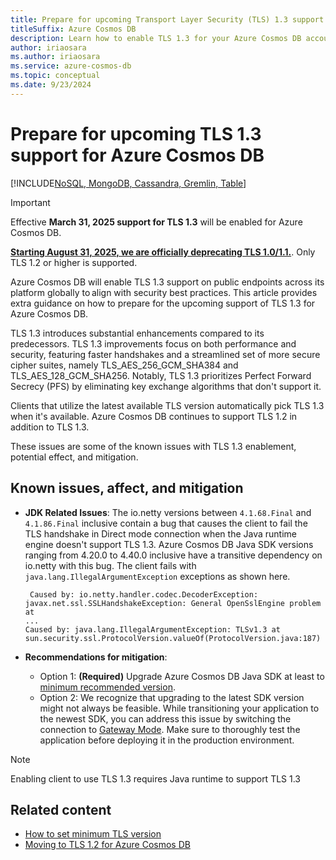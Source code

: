 ```yaml
---
title: Prepare for upcoming Transport Layer Security (TLS) 1.3 support for Azure Cosmos DB
titleSuffix: Azure Cosmos DB
description: Learn how to enable TLS 1.3 for your Azure Cosmos DB account to improve your security posture.
author: iriaosara
ms.author: iriaosara
ms.service: azure-cosmos-db
ms.topic: conceptual
ms.date: 9/23/2024
---
```


# Prepare for upcoming TLS 1.3 support for Azure Cosmos DB

[!INCLUDE[NoSQL, MongoDB, Cassandra, Gremlin, Table](includes/appliesto-nosql-mongodb-cassandra-gremlin-table.md)]

> [!IMPORTANT]
> Effective **March 31, 2025 support for TLS 1.3** will be enabled for Azure Cosmos DB.
>
>  [**Starting August 31, 2025, we are officially deprecating TLS 1.0/1.1.**](https://azure.microsoft.com/updates?id=update-retirement-tls1-0-tls1-1-versions-azure-services). Only TLS 1.2 or higher is supported. 

Azure Cosmos DB will enable TLS 1.3 support on public endpoints across its platform globally to align with security best practices.
This article provides extra guidance on how to prepare for the upcoming support of TLS 1.3 for Azure Cosmos DB.

TLS 1.3 introduces substantial enhancements compared to its predecessors. TLS 1.3 improvements focus on both performance and security, featuring faster handshakes and a streamlined set of more secure cipher suites, namely TLS_AES_256_GCM_SHA384 and TLS_AES_128_GCM_SHA256. Notably, TLS 1.3 prioritizes Perfect Forward Secrecy (PFS) by eliminating key exchange algorithms that don't support it.  

Clients that utilize the latest available TLS version automatically pick TLS 1.3 when it's available. Azure Cosmos DB continues to support TLS 1.2 in addition to TLS 1.3.  

These issues are some of the known issues with TLS 1.3 enablement, potential effect, and mitigation.

## Known issues, affect, and mitigation

- **JDK Related Issues**: The io.netty versions between `4.1.68.Final` and `4.1.86.Final` inclusive contain a bug that causes the client to fail the TLS handshake in Direct mode connection when the Java runtime engine doesn't support TLS 1.3. Azure Cosmos DB Java SDK versions ranging from 4.20.0 to 4.40.0 inclusive have a transitive dependency on io.netty with this bug. The client fails with  `java.lang.IllegalArgumentException` exceptions as shown here.
    
    ```output
     Caused by: io.netty.handler.codec.DecoderException: javax.net.ssl.SSLHandshakeException: General OpenSslEngine problem at 
    ...       
    Caused by: java.lang.IllegalArgumentException: TLSv1.3 at sun.security.ssl.ProtocolVersion.valueOf(ProtocolVersion.java:187)
    ```

-  **Recommendations for mitigation**:

    - Option 1: **(Required)** Upgrade Azure Cosmos DB Java SDK at least to [minimum recommended version](./nosql/sdk-java-v4.md#recommended-version).
    - Option 2: We recognize that upgrading to the latest SDK version might not always be feasible. While transitioning your application to the newest SDK, you can address this issue by switching the connection to [Gateway Mode](./nosql/tune-connection-configurations-net-sdk-v3.md#customizing-gateway-connection-mode). Make sure to thoroughly test the application before deploying it in the production environment.

> [!NOTE]
> Enabling client to use TLS 1.3 requires Java runtime to support TLS 1.3

## Related content
- [How to set minimum TLS version](./self-serve-minimum-tls-enforcement.md#how-to-set-the-minimum-tls-version-for-my-cosmos-db-database-account)
- [Moving to TLS 1.2 for Azure Cosmos DB](https://aka.ms/tls12)